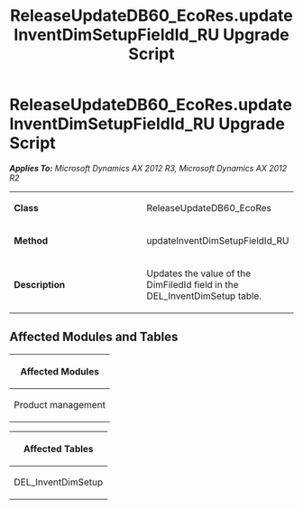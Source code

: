 ﻿---
title: ReleaseUpdateDB60_EcoRes.updateInventDimSetupFieldId_RU Upgrade Script
TOCTitle: ReleaseUpdateDB60_EcoRes.updateInventDimSetupFieldId_RU Upgrade Script
ms:assetid: 86a40252-b9ab-a2d9-713a-3499c6fb246b
ms:mtpsurl: https://msdn.microsoft.com/en-us/library/JJ686060(v=AX.60)
ms:contentKeyID: 49709511
ms.date: 05/18/2015
mtps_version: v=AX.60
---

# ReleaseUpdateDB60\_EcoRes.updateInventDimSetupFieldId\_RU Upgrade Script 


_**Applies To:** Microsoft Dynamics AX 2012 R3, Microsoft Dynamics AX 2012 R2_

<table>
<colgroup>
<col style="width: 50%" />
<col style="width: 50%" />
</colgroup>
<tbody>
<tr class="odd">
<td><p><strong>Class</strong></p></td>
<td><p>ReleaseUpdateDB60_EcoRes</p></td>
</tr>
<tr class="even">
<td><p><strong>Method</strong></p></td>
<td><p>updateInventDimSetupFieldId_RU</p></td>
</tr>
<tr class="odd">
<td><p><strong>Description</strong></p></td>
<td><p>Updates the value of the DimFiledId field in the DEL_InventDimSetup table.</p></td>
</tr>
</tbody>
</table>


## Affected Modules and Tables

<table>
<colgroup>
<col style="width: 100%" />
</colgroup>
<thead>
<tr class="header">
<th><p>Affected Modules</p></th>
</tr>
</thead>
<tbody>
<tr class="odd">
<td><p>Product management</p></td>
</tr>
</tbody>
</table>


<table>
<colgroup>
<col style="width: 100%" />
</colgroup>
<thead>
<tr class="header">
<th><p>Affected Tables</p></th>
</tr>
</thead>
<tbody>
<tr class="odd">
<td><p>DEL_InventDimSetup</p></td>
</tr>
</tbody>
</table>

  


